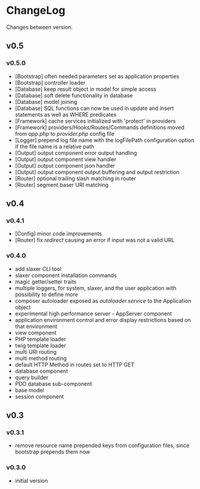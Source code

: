 # ChangeLog

Changes between version.

## v0.5

### v0.5.0

* [Bootstrap] often needed parameters set as application properties
* [Bootstrap] controller loader
* [Database] keep result object in model for simple access
* [Database] soft delete functionality in database
* [Database] model joining
* [Database] SQL functions can now be used in update and insert statements as well as WHERE predicates
* [Framework] cache services initialized with 'protect' in providers
* [Framework] providers/Hooks/Routes/Commands definitions moved from *app.php* to *provider.php* config file
* [Logger] prepend log file name with the logFilePath configuration option if the file name is a relative path
* [Output] output component error output handling
* [Output] output component view handler
* [Output] output component json handler
* [Output] output component output buffering and output restriction
* [Router] optional trailing slash matching in router
* [Router] segment baser URI matching

## v0.4

### v0.4.1

* [Config] minor code improvements
* [Router] fix *redirect* causing an error if input was not a valid URL

### v0.4.0

* add slaxer CLI tool
* slaxer component installation commands
* magic getter/setter traits
* multiple loggers, for system, slaxer, and the user application with possibility to define more
* composer autoloader exposed as *autoloader.service* to the Application object
* experimental high performance server - AppServer component
* application environment control and error display restrictions based on that environment
* view component
* PHP template loader
* twig template loader
* multi URI routing
* multi method routing
* default HTTP Method in routes set to HTTP GET
* database component
* query builder
* PDO database sub-component
* base model
* session component

## v0.3

### v0.3.1

* remove resource name prepended keys from configuration files, since bootstrap
prepends them now

### v0.3.0

* initial version
